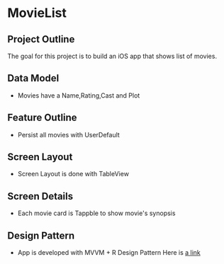 # MovieList

## Project Outline

The goal for this project is to build an iOS app that shows list of movies.

## Data Model
- Movies have a Name,Rating,Cast and Plot

## Feature Outline
- Persist all movies with UserDefault

## Screen Layout
- Screen Layout is done with TableView

## Screen Details
- Each movie card is Tappble to show movie's synopsis

## Design Pattern
- App is developed with MVVM + R Design Pattern Here is [a link](https://www.toptal.com/ios/swift-tutorial-introduction-to-mvvm)

